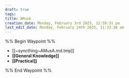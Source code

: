 ```yaml
---
draft: true
tags: 
title: AMusA
creation_date: Monday, February 3rd 2025, 12:59:31 pm
last_edit_date: Monday, February 24th 2025, 11:33:30 am
---
```


%% Begin Waypoint %%
- [[~syncthing~AMusA.md.tmp]]
- **[[General Knowledge]]**
- **[[Practical]]**

%% End Waypoint %%
